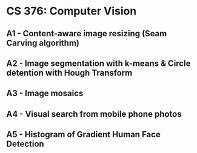# CS 376: Computer Vision


## A1 - Content-aware image resizing (Seam Carving algorithm) 

## A2 - Image segmentation with k-means & Circle detention with Hough Transform 

## A3 - Image mosaics 

## A4 - Visual search from mobile phone photos 

## A5 - Histogram of Gradient Human Face Detection
